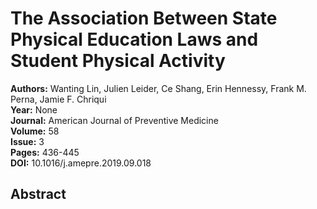 # The Association Between State Physical Education Laws and Student Physical Activity

**Authors:** Wanting Lin, Julien Leider, Ce Shang, Erin Hennessy, Frank M. Perna, Jamie F. Chriqui  
**Year:** None  
**Journal:** American Journal of Preventive Medicine  
**Volume:** 58  
**Issue:** 3  
**Pages:** 436-445  
**DOI:** 10.1016/j.amepre.2019.09.018  

## Abstract



